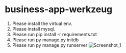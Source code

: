 # business-app-werkzeug

1. Please install the virtual env.
2. Please install mysql.
3. Please run pip install -r requirements.txt
4. Please run py manage.py initdb
5. Please run py manage.py runserver
![Screenshot_1](https://user-images.githubusercontent.com/49086349/119334592-e1ea4680-bcbd-11eb-8fdc-01578442b02e.png)
